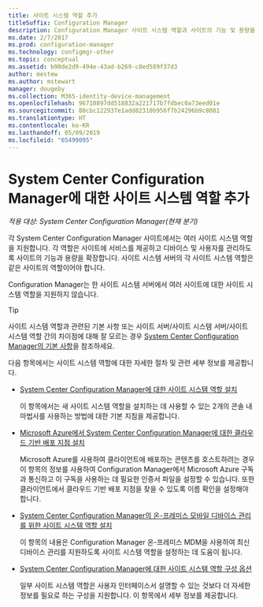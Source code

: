 ```yaml
---
title: 사이트 시스템 역할 추가
titleSuffix: Configuration Manager
description: Configuration Manager 사이트 시스템 역할과 사이트의 기능 및 용량을 확장하기 위해 역할을 추가하는 방법을 이해합니다.
ms.date: 2/7/2017
ms.prod: configuration-manager
ms.technology: configmgr-other
ms.topic: conceptual
ms.assetid: b90de2d9-494e-43ad-b269-c8ed589f37d3
author: mestew
ms.author: mstewart
manager: dougeby
ms.collection: M365-identity-device-management
ms.openlocfilehash: 96710897dd518832a221717b7fdbec0a73eed01e
ms.sourcegitcommit: 80cbc122937e1add82310b956f7b24296b9c8081
ms.translationtype: HT
ms.contentlocale: ko-KR
ms.lasthandoff: 05/09/2019
ms.locfileid: "65499095"
---
```

# <a name="add-site-system-roles-for-system-center-configuration-manager"></a>System Center Configuration Manager에 대한 사이트 시스템 역할 추가

*적용 대상: System Center Configuration Manager(현재 분기)*

각 System Center Configuration Manager 사이트에서는 여러 사이트 시스템 역할을 지원합니다. 각 역할은 사이트에 서비스를 제공하고 디바이스 및 사용자를 관리하도록 사이트의 기능과 용량을 확장합니다. 사이트 시스템 서버의 각 사이트 시스템 역할은 같은 사이트의 역할이어야 합니다.   

Configuration Manager는 한 사이트 시스템 서버에서 여러 사이트에 대한 사이트 시스템 역할을 지원하지 않습니다.  

> [!TIP]  
>  사이트 시스템 역할과 관련된 기본 사항 또는 사이트 서버/사이트 시스템 서버/사이트 시스템 역할 간의 차이점에 대해 잘 모르는 경우 [System Center Configuration Manager의 기본 사항](../../../../core/understand/fundamentals.md)을 참조하세요.  

 다음 항목에서는 사이트 시스템 역할에 대한 자세한 절차 및 관련 세부 정보를 제공합니다.  

-   [System Center Configuration Manager에 대한 사이트 시스템 역할 설치](../../../../core/servers/deploy/configure/install-site-system-roles.md)  

     이 항목에서는 새 사이트 시스템 역할을 설치하는 데 사용할 수 있는 2개의 콘솔 내 마법사를 사용하는 방법에 대한 기본 지침을 제공합니다.  

-   [Microsoft Azure에서 System Center Configuration Manager에 대한 클라우드 기반 배포 지점 설치](../../../../core/servers/deploy/configure/install-cloud-based-distribution-points-in-microsoft-azure.md)  

    Microsoft Azure를 사용하여 클라이언트에 배포하는 콘텐츠를 호스트하려는 경우 이 항목의 정보를 사용하여 Configuration Manager에서 Microsoft Azure 구독과 통신하고 이 구독을 사용하는 데 필요한 인증서 파일을 설정할 수 있습니다. 또한 클라이언트에서 클라우드 기반 배포 지점을 찾을 수 있도록 이름 확인을 설정해야 합니다.  

-   [System Center Configuration Manager의 온-프레미스 모바일 디바이스 관리를 위한 사이트 시스템 역할 설치](../../../../mdm/get-started/install-site-system-roles-for-on-premises-mdm.md)  

     이 항목의 내용은 Configuration Manager 온-프레미스 MDM을 사용하여 최신 디바이스 관리를 지원하도록 사이트 시스템 역할을 설정하는 데 도움이 됩니다.  

-   [System Center Configuration Manager에 대한 사이트 시스템 역할 구성 옵션](../../../../core/servers/deploy/configure/configuration-options-for-site-system-roles.md)  

     일부 사이트 시스템 역할은 사용자 인터페이스서 설명할 수 있는 것보다 더 자세한 정보를 필요로 하는 구성을 지원합니다. 이 항목에서 세부 정보를 제공합니다.  

